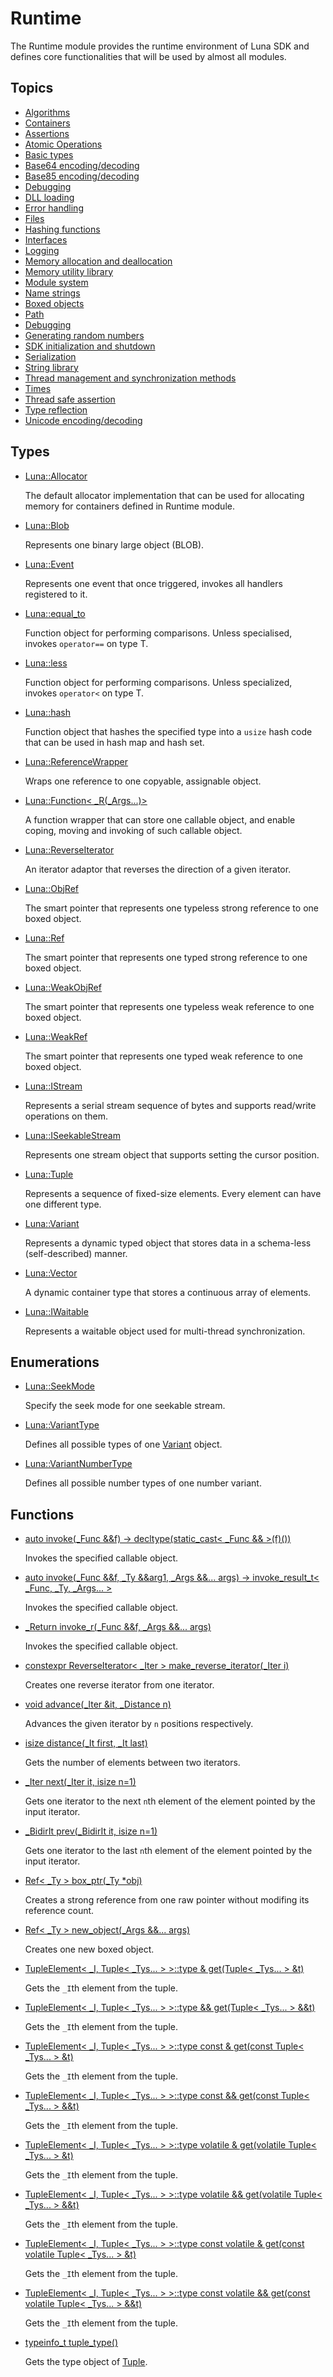 # Runtime
The Runtime module provides the runtime environment of Luna SDK and defines core functionalities that will be used by almost all modules. 

## Topics
* [Algorithms](runtime_algorithm.md)
* [Containers](runtime_container.md)
* [Assertions](runtime_assert.md)
* [Atomic Operations](runtime_atomic.md)
* [Basic types](runtime_base_type.md)
* [Base64 encoding/decoding](runtime_base64.md)
* [Base85 encoding/decoding](runtime_base85.md)
* [Debugging](runtime_debug.md)
* [DLL loading](runtime_d_l_l.md)
* [Error handling](runtime_error.md)
* [Files](runtime_file.md)
* [Hashing functions](runtime_hash.md)
* [Interfaces](runtime_interface.md)
* [Logging](runtime_log.md)
* [Memory allocation and deallocation](runtime_memory.md)
* [Memory utility library](runtime_memory_utils.md)
* [Module system](runtime_module.md)
* [Name strings](runtime_name.md)
* [Boxed objects](runtime_object.md)
* [Path](runtime_path.md)
* [Debugging](runtime_profiler.md)
* [Generating random numbers](runtime_random.md)
* [SDK initialization and shutdown](runtime_init.md)
* [Serialization](runtime_serialization.md)
* [String library](runtime_string.md)
* [Thread management and synchronization methods](runtime_thread.md)
* [Times](runtime_time.md)
* [Thread safe assertion](runtime_t_s_assert.md)
* [Type reflection](runtime_type.md)
* [Unicode encoding/decoding](runtime_unicode.md)
## Types
* [Luna::Allocator](class_luna_1_1_allocator.md)

    The default allocator implementation that can be used for allocating memory for containers defined in Runtime module. 


* [Luna::Blob](class_luna_1_1_blob.md)

    Represents one binary large object (BLOB). 


* [Luna::Event](class_luna_1_1_event.md)

    Represents one event that once triggered, invokes all handlers registered to it. 


* [Luna::equal_to](struct_luna_1_1equal__to.md)

    Function object for performing comparisons. Unless specialised, invokes `operator==` on type T. 


* [Luna::less](struct_luna_1_1less.md)

    Function object for performing comparisons. Unless specialized, invokes `operator<` on type T. 


* [Luna::hash](struct_luna_1_1hash.md)

    Function object that hashes the specified type into a `usize` hash code that can be used in hash map and hash set. 


* [Luna::ReferenceWrapper](class_luna_1_1_reference_wrapper.md)

    Wraps one reference to one copyable, assignable object. 


* [Luna::Function< _R(_Args...)>](struct_luna_1_1_function_3_01___r_07___args_8_8_8_08_4.md)

    A function wrapper that can store one callable object, and enable coping, moving and invoking of such callable object. 


* [Luna::ReverseIterator](class_luna_1_1_reverse_iterator.md)

    An iterator adaptor that reverses the direction of a given iterator. 


* [Luna::ObjRef](class_luna_1_1_obj_ref.md)

    The smart pointer that represents one typeless strong reference to one boxed object. 


* [Luna::Ref](class_luna_1_1_ref.md)

    The smart pointer that represents one typed strong reference to one boxed object. 


* [Luna::WeakObjRef](class_luna_1_1_weak_obj_ref.md)

    The smart pointer that represents one typeless weak reference to one boxed object. 


* [Luna::WeakRef](class_luna_1_1_weak_ref.md)

    The smart pointer that represents one typed weak reference to one boxed object. 


* [Luna::IStream](struct_luna_1_1_i_stream.md)

    Represents a serial stream sequence of bytes and supports read/write operations on them. 


* [Luna::ISeekableStream](struct_luna_1_1_i_seekable_stream.md)

    Represents one stream object that supports setting the cursor position. 


* [Luna::Tuple](class_luna_1_1_tuple.md)

    Represents a sequence of fixed-size elements. Every element can have one different type. 


* [Luna::Variant](class_luna_1_1_variant.md)

    Represents a dynamic typed object that stores data in a schema-less (self-described) manner. 


* [Luna::Vector](class_luna_1_1_vector.md)

    A dynamic container type that stores a continuous array of elements. 


* [Luna::IWaitable](struct_luna_1_1_i_waitable.md)

    Represents a waitable object used for multi-thread synchronization. 


## Enumerations
* [Luna::SeekMode](group___runtime_1gaf2c27cfc991f5e917923e425d0bf1106.md)

    Specify the seek mode for one seekable stream. 

* [Luna::VariantType](group___runtime_1gac1ce0b9d7902d01bfd860c08aed25233.md)

    Defines all possible types of one [Variant](class_luna_1_1_variant.md) object. 

* [Luna::VariantNumberType](group___runtime_1ga736977eb95737aa8503b91d026bac3fa.md)

    Defines all possible number types of one number variant. 

## Functions
* [auto invoke(_Func &&f) -> decltype(static_cast< _Func && >(f)())](group___runtime_1gaf7411fc1e4c76b86c6f6b69eeb62b704.md)

    Invokes the specified callable object. 

* [auto invoke(_Func &&f, _Ty &&arg1, _Args &&... args) -> invoke_result_t< _Func, _Ty, _Args... >](group___runtime_1gaf7a93152ce0e85bc60d65da9d62c0ca7.md)

    Invokes the specified callable object. 

* [_Return invoke_r(_Func &&f, _Args &&... args)](group___runtime_1gac769aef9bea2b465a9437c25ac6ac9ac.md)

    Invokes the specified callable object. 

* [constexpr ReverseIterator< _Iter > make_reverse_iterator(_Iter i)](group___runtime_1gab53d4c159697d19e8fda0a022d611150.md)

    Creates one reverse iterator from one iterator. 

* [void advance(_Iter &it, _Distance n)](group___runtime_1gaeb004dafbae757b1fe66452065ae8739.md)

    Advances the given iterator by `n` positions respectively. 

* [isize distance(_It first, _It last)](group___runtime_1gacceb07c8bab688f75ae3207dea30f02e.md)

    Gets the number of elements between two iterators. 

* [_Iter next(_Iter it, isize n=1)](group___runtime_1ga4e2d965044b1d306278d256d980423fd.md)

    Gets one iterator to the next `n`th element of the element pointed by the input iterator. 

* [_BidirIt prev(_BidirIt it, isize n=1)](group___runtime_1ga3eab7cd933798dde3a66eb98069ea222.md)

    Gets one iterator to the last `n`th element of the element pointed by the input iterator. 

* [Ref< _Ty > box_ptr(_Ty *obj)](group___runtime_1ga9ffa672f4edd97e1402ea85d169de3aa.md)

    Creates a strong reference from one raw pointer without modifing its reference count. 

* [Ref< _Ty > new_object(_Args &&... args)](group___runtime_1gaa7e539a91bc5a8e68c91db8d2d8a9c23.md)

    Creates one new boxed object. 

* [TupleElement< _I, Tuple< _Tys... > >::type & get(Tuple< _Tys... > &t)](group___runtime_1ga9aae6d134b69bdfb7f054dcd50ddf57c.md)

    Gets the `_I`th element from the tuple. 

* [TupleElement< _I, Tuple< _Tys... > >::type && get(Tuple< _Tys... > &&t)](group___runtime_1gacd20ef40077353ef2010188bf15f7efd.md)

    Gets the `_I`th element from the tuple. 

* [TupleElement< _I, Tuple< _Tys... > >::type const  & get(const Tuple< _Tys... > &t)](group___runtime_1gaa2974b4a26c9dfcb6bb4d25d51be4a65.md)

    Gets the `_I`th element from the tuple. 

* [TupleElement< _I, Tuple< _Tys... > >::type const  && get(const Tuple< _Tys... > &&t)](group___runtime_1gac24377ec6084290e12571664003bd153.md)

    Gets the `_I`th element from the tuple. 

* [TupleElement< _I, Tuple< _Tys... > >::type volatile & get(volatile Tuple< _Tys... > &t)](group___runtime_1ga89f6c77e0282488319d7e9fcf5513350.md)

    Gets the `_I`th element from the tuple. 

* [TupleElement< _I, Tuple< _Tys... > >::type volatile && get(volatile Tuple< _Tys... > &&t)](group___runtime_1gad849811e59b2a93e85659d4fe0bf7604.md)

    Gets the `_I`th element from the tuple. 

* [TupleElement< _I, Tuple< _Tys... > >::type const volatile & get(const volatile Tuple< _Tys... > &t)](group___runtime_1ga6f00a23ba63eaefec5ff55bf6c8c269f.md)

    Gets the `_I`th element from the tuple. 

* [TupleElement< _I, Tuple< _Tys... > >::type const volatile && get(const volatile Tuple< _Tys... > &&t)](group___runtime_1ga573a4679d91cbf159ed82aaf27d2ce60.md)

    Gets the `_I`th element from the tuple. 

* [typeinfo_t tuple_type()](group___runtime_1gaf340d535f67d84438e25d13ef53faee8.md)

    Gets the type object of [Tuple](class_luna_1_1_tuple.md). 

